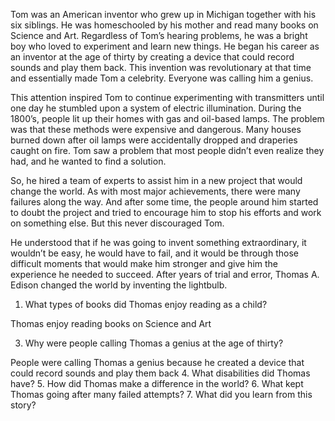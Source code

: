 Tom was an American inventor who grew up in Michigan together with his six siblings.
He was homeschooled by his mother and read many books on Science and Art.
Regardless of Tom’s hearing problems, he was a bright boy who loved to experiment and learn new things. He began his career as an inventor at the age of thirty by creating a device that could record sounds and play them back. This invention was revolutionary at that time and essentially made Tom a celebrity. Everyone was calling him a genius.

This attention inspired Tom to continue experimenting with transmitters until one day he
stumbled upon a system of electric illumination. During the 1800’s, people lit up their homes with gas and oil-based lamps. The problem was that these methods were expensive and dangerous. Many houses burned down after oil lamps were accidentally dropped and draperies caught on fire. Tom saw a problem that most people didn’t even realize they had, and he wanted to find a solution.

So, he hired a team of experts to assist him in a new project that would change the world.
As with most major achievements, there were many failures along the way. And after some
time, the people around him started to doubt the project and tried to encourage him to stop
his efforts and work on something else. But this never discouraged Tom.

He understood that if he was going to invent something extraordinary, it wouldn’t be easy, he would have to fail, and it would be through those difficult moments that would make him stronger and give him the experience he needed to succeed. After years of trial and error, Thomas A. Edison changed the world by inventing the lightbulb.


1. What types of books did Thomas enjoy reading as a child?

Thomas enjoy reading books on Science and Art

3. Why were people calling Thomas a genius at the age of thirty?

People were calling Thomas a genius because he created a device that could record sounds and play them back
4. What disabilities did Thomas have?
5. How did Thomas make a difference in the world?
6. What kept Thomas going after many failed attempts?
7. What did you learn from this story?
